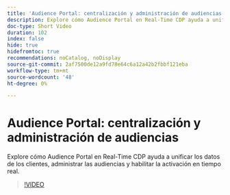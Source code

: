 ```yaml
---
title: 'Audience Portal: centralización y administración de audiencias'
description: Explore cómo Audience Portal en Real-Time CDP ayuda a unificar los datos de los clientes, administrar las audiencias y habilitar la activación en tiempo real.
doc-type: Short Video
duration: 102
index: false
hide: true
hidefromtoc: true
recommendations: noCatalog, noDisplay
source-git-commit: 2af7500de12a9fd78e64c6a12a42b2fbbf121eba
workflow-type: tm+mt
source-wordcount: '48'
ht-degree: 0%

---
```



# Audience Portal: centralización y administración de audiencias

Explore cómo Audience Portal en Real-Time CDP ayuda a unificar los datos de los clientes, administrar las audiencias y habilitar la activación en tiempo real.

<!-- 62_S508_3442517_101_audience-portal-centralizing-and-managing-audiences -->
>[!VIDEO](https://video.tv.adobe.com/v/3458287/?learn=on&enablevpops=true)
